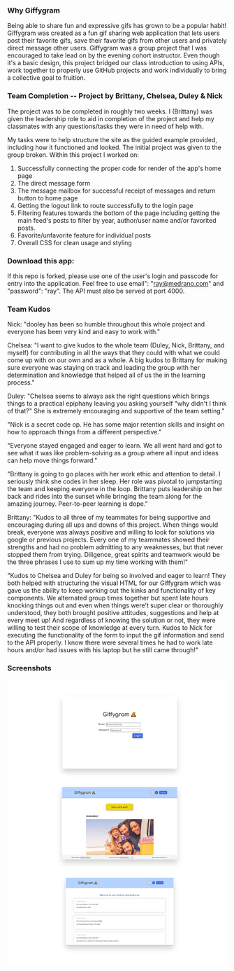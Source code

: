 ### Why Giffygram
Being able to share fun and expressive gifs has grown to be a popular habit! Giffygram was created as a fun gif sharing web application that lets users post their favorite gifs, save their favorite gifs from other users and privately direct message other users. Giffygram was a group project that I was encouraged to take lead on by the evening cohort instructor. Even though it's a basic design, this project bridged our class introduction to using APIs, work together to properly use GitHub projects and work individually to bring a collective goal to fruition.

### Team Completion -- Project by Brittany, Chelsea, Duley & Nick
The project was to be completed in roughly two weeks. I (Brittany) was given the leadership role to aid in completion of the project and help my classmates with any questions/tasks they were in need of help with. 


My tasks were to help structure the site as the guided example provided, including how it functioned and looked. The initial project was given to the group broken. Within this project I worked on: 
1. Successfully connecting the proper code for render of the app's home page
2. The direct message form
3. The message mailbox for successful receipt of messages and return button to home page
4. Getting the logout link to route successfully to the login page
5. Filtering features towards the bottom of the page including getting the main feed's posts to filter by year, author/user name and/or favorited posts.
6. Favorite/unfavorite feature for individual posts
7. Overall CSS for clean usage and styling

### Download this app: 
If this repo is forked, please use one of the user's login and passcode for entry into the application. Feel free to use email": "ray@medrano.com" and "password": "ray". The API must also be served at port 4000. 

### Team Kudos
Nick: 
"dooley has been so humble throughout this whole project and everyone has been very kind and easy to work with."

Chelsea: 
"I want to give kudos to the whole team (Duley, Nick, Brittany, and myself)  for contributing in all the ways that they could with what we could come up with on our own and as a whole. A big kudos to Brittany for making sure everyone was staying on track and leading the group with her determination and knowledge that helped all of us the in the learning process."

Duley: 
"Chelsea seems to always ask the right questions which brings things to a practical epiphany leaving you asking yourself "why didn't I think of that?" She is extremely encouraging and supportive of the team setting."

"Nick is a secret code op. He has some major retention skills and insight on how to approach things from a different perspective."

"Everyone stayed engaged and eager to learn. We all went hard and got to see what it was like problem-solving as a group where all input and ideas can help move things forward."

"Brittany is going to go places with her work ethic and attention to detail. I seriously think she codes in her sleep. Her role was pivotal to jumpstarting the team and keeping everyone in the loop. Brittany puts leadership on her back and rides into the sunset while bringing the team along for the amazing journey. Peer-to-peer learning is dope."

Brittany: 
"Kudos to all three of my teammates for being supportive and encouraging during all ups and downs of this project. When things would break, everyone was always positive and willing to look for solutions via google or previous projects. Every one of my teammates showed their strengths and had no problem admitting to any weaknesses, but that never stopped them from trying. Diligence, great spirits and teamwork would be the three phrases I use to sum up my time working with them!"

"Kudos to Chelsea and Duley for being so involved and eager to learn! They both helped with structuring the visual HTML for our Giffygram which was gave us the ability to keep working out the kinks and functionality of key components. We alternated group times together but spent late hours knocking things out and even when things were’t super clear or thoroughly understood, they both brought positive attitudes, suggestions and help at every meet up! And regardless of knowing the solution or not, they were willing to test their scope of knowledge at every turn. Kudos to Nick for executing the functionality of the form to input the gif information and send to the API properly. I know there were several times he had to work late hours and/or had issues with his laptop but he still came through!"

### Screenshots
![alt text](src/images/giffygram3screenshots.png)
